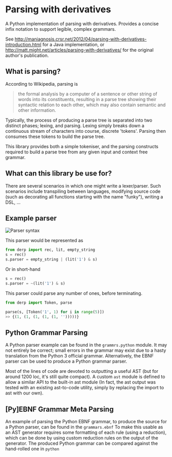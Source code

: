 # Parsing with derivatives
A Python implementation of parsing with derivatives. Provides a concise infix notation to support legible, complex grammars.

See http://maniagnosis.crsr.net/2012/04/parsing-with-derivatives-introduction.html for a Java implementation, or http://matt.might.net/articles/parsing-with-derivatives/ for the original author's publication.

## What is parsing?
According to Wikipedia, parsing is 
> the formal analysis by a computer of a sentence or other string of words into its constituents, resulting in a parse tree showing their syntactic relation to each other, which may also contain semantic and other information.

Typically, the process of producing a parse tree is separated into two distinct phases; lexing, and parsing.
Lexing simply breaks down a continuous stream of characters into course, discrete 'tokens'. Parsing then consumes these tokens to build the parse tree. 

This library provides both a simple tokeniser, and the parsing constructs required to build a parse tree from any given input and context free grammar.

## What can this library be use for?
There are several scenarios in which one might write a lexer/parser. Such scenarios include transpiling between languages, modifying source code (such as decorating all functions starting with the name "funky"), writing a DSL, ...

## Example parser
![Parser syntax](https://latex.codecogs.com/png.latex?\dpi{150}&space;\large&space;s&space;=&space;\epsilon&space;|&space;1&space;\cdot&space;s)

This parser would be represented as 
```python
from derp import rec, lit, empty_string
s = rec()
s.parser = empty_string | (lit('1') & s)
```

Or in short-hand
```python
s = rec()
s.parser = ~(lit('1') & s)
```

This parser could parse any number of ones, before terminating.
```python
from derp import Token, parse

parse(s, [Token('1', 1) for i in range(5)])
>> {(1, (1, (1, (1, (1, '')))))}
```


## Python Grammar Parsing
A Python parser example can be found in the `grammrs.python` module.
It may not entirely be correct; small errors in the grammar may exist due to a hasty translation from the Python 3 official grammar. Alternatively, the EBNF parser can be used to produce a Python grammar parser.

Most of the lines of code are devoted to outputting a useful AST (but for around 1200 loc, it's still quite compact). A custom `ast` module is defined to allow a similar API to the built-in ast module (In fact, the ast output was tested with an existing ast-to-code utility, simply by replacing the import to ast with our own).

## [Py]EBNF Grammar Meta Parsing
An example of parsing the Python EBNF grammar, to produce the source for a Python parser, can be found in the `grammars.ebnf`
To make this usable as an AST generator requires some formatting of each rule (using a reduction), which can be done by using custom reduction rules on the output of the generator. The produced Python grammar can be compared against the hand-rolled one in `python`
